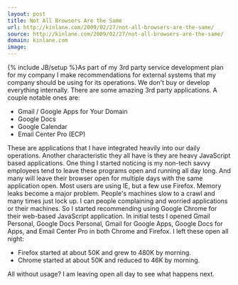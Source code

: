 ```yaml
---
layout: post
title: Not All Browsers Are the Same
url: http://kinlane.com/2009/02/27/not-all-browsers-are-the-same/
source: http://kinlane.com/2009/02/27/not-all-browsers-are-the-same/
domain: kinlane.com
image: 
---
```

{% include JB/setup %}As part of my 3rd party service development plan for my company I make recommendations for external systems that my company should be using for its operations. We don't buy or develop everything internally. There are some amazing 3rd party applications. A couple notable ones are:
<ul class="mainlist">
     <li>Gmail / Google Apps for Your Domain
     </li>
     <li>Google Docs
     </li>
     <li>Google Calendar
     </li>
     <li>Email Center Pro (ECP)
     </li>
</ul>These are applications that I have integrated heavily into our daily operations. Another characteristic they all have is they are heavy JavaScript based applications. One thing I started noticing is my non-tech savvy employees tend to leave these programs open and running all day long. And many will leave their browser open for multiple days with the same application open. Most users are using IE, but a few use Firefox. Memory leaks become a major problem. People's machines slow to a crawl and many times just lock up. I can people complaining and worried applications or their machines. So I started recommending using Google Chrome for their web-based JavaScript application. In initial tests I opened Gmail Personal, Google Docs Personal, Gmail for Google Apps, Google Docs for Apps, and Email Center Pro in both Chrome and Firefox. I left these open all night:
<ul class="mainlist">
     <li>Firefox started at about 50K and grew to 480K by morning.
     </li>
     <li>Chrome started at about 50K and reduced to 46K by morning.
     </li>
</ul>All without usage? I am leaving open all day to see what happens next.